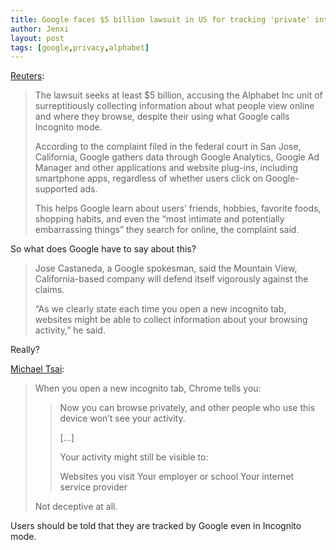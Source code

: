 ```yaml
---
title: Google faces $5 billion lawsuit in US for tracking 'private' internet use
author: Jenxi
layout: post
tags: [google,privacy,alphabet]
---
```

[Reuters](https://www.reuters.com/article/us-alphabet-google-privacy-lawsuit/google-is-sued-in-u-s-for-tracking-users-private-internet-browsing-idUSKBN23933H):

> The lawsuit seeks at least $5 billion, accusing the Alphabet Inc unit of surreptitiously collecting information about what people view online and where they browse, despite their using what Google calls Incognito mode.
> 
> According to the complaint filed in the federal court in San Jose, California, Google gathers data through Google Analytics, Google Ad Manager and other applications and website plug-ins, including smartphone apps, regardless of whether users click on Google-supported ads.
> 
> This helps Google learn about users’ friends, hobbies, favorite foods, shopping habits, and even the “most intimate and potentially embarrassing things” they search for online, the complaint said.

So what does Google have to say about this?

> Jose Castaneda, a Google spokesman, said the Mountain View, California-based company will defend itself vigorously against the claims.
> 
> “As we clearly state each time you open a new incognito tab, websites might be able to collect information about your browsing activity,” he said.

Really?

[Michael Tsai](https://mjtsai.com/blog/2020/06/03/google-chrome-incognito-lawsuit/):

> When you open a new incognito tab, Chrome tells you:
>
>> Now you can browse privately, and other people who use this device won’t see your activity.
>> 
>> [...]
>> 
>> Your activity might still be visible to:
>> 
>> Websites you visit
>> Your employer or school
>> Your internet service provider
>
> Not deceptive at all.

Users should be told that they are tracked by Google even in Incognito mode.